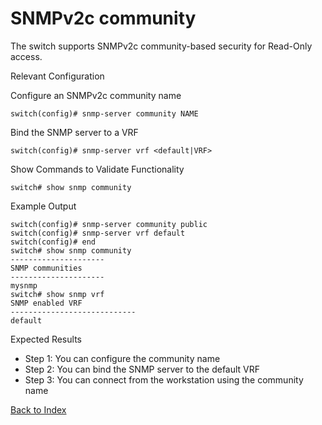 # SNMPv2c community 

The switch supports SNMPv2c community-based security for Read-Only access. 

Relevant Configuration 

Configure an SNMPv2c community name 

```
switch(config)# snmp-server community NAME
```

Bind the SNMP server to a VRF 

```
switch(config)# snmp-server vrf <default|VRF>
```

Show Commands to Validate Functionality 

```
switch# show snmp community
```

Example Output 

```
switch(config)# snmp-server community public
switch(config)# snmp-server vrf default
switch(config)# end
switch# show snmp community
---------------------
SNMP communities
---------------------
mysnmp
switch# show snmp vrf
SNMP enabled VRF
----------------------------
default
```

Expected Results 

* Step 1: You can configure the community name
* Step 2: You can bind the SNMP server to the default VRF
* Step 3: You can connect from the workstation using the community name  


[Back to Index](../index.md)